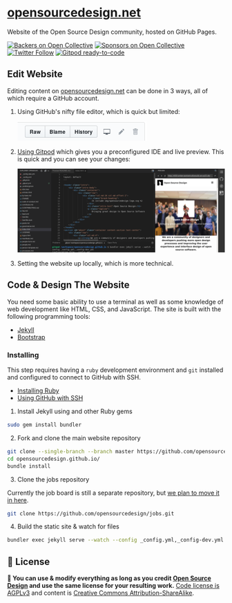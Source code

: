 # [opensourcedesign.net](https://opensourcedesign.net)

Website of the Open Source Design community, hosted on GitHub Pages.

[![Backers on Open Collective](https://opencollective.com/opensourcedesign/backers/badge.svg)](#backers) [![Sponsors on Open Collective](https://opencollective.com/opensourcedesign/sponsors/badge.svg)](#sponsors) [![Twitter Follow](https://img.shields.io/twitter/follow/opensrcdesign?style=social)](https://twitter.com/opensrcdesign)  [![Gitpod ready-to-code](https://img.shields.io/badge/Gitpod-ready--to--code-5b5bbd?logo=gitpod)](https://gitpod.io/#https://github.com/opensourcedesign/opensourcedesign.github.io)

## Edit Website

Editing content on [opensourcedesign.net][osd-net] can be done in 3 ways, all of which require a GitHub account.

1. Using GitHub's nifty file editor, which is quick but limited:

    ![](images/github-file-tools.png)

2. [Using Gitpod](https://gitpod.io/#https://github.com/opensourcedesign/opensourcedesign.github.io) which gives you a preconfigured IDE and live preview. This is quick and you can see your changes:

    ![](images/gitpod.png)

3. Setting the website up locally, which is more technical.

## Code & Design The Website

You need some basic ability to use a terminal as well as some knowledge of web
development like HTML, CSS, and JavaScript. The site is built with the following
programming tools:

- [Jekyll][jekyll]
- [Bootstrap][bootstrap]

### Installing

This step requires having a `ruby` development environment and `git` installed
and configured to connect to GitHub with SSH.

- [Installing Ruby][installing-ruby]
- [Using GitHub with SSH][github-ssh]

1. Install Jekyll using and other Ruby gems

```sh
sudo gem install bundler
```

2. Fork and clone the main website repository

```sh
git clone --single-branch --branch master https://github.com/opensourcedesign/opensourcedesign.github.io.git
cd opensourcedesign.github.io/
bundle install
```

3. Clone the jobs repository

Currently the job board is still a separate repository, but [we plan to move it in here](https://github.com/opensourcedesign/opensourcedesign.github.io/issues/236).

```sh
git clone https://github.com/opensourcedesign/jobs.git
```

4. Build the static site & watch for files

```sh
bundler exec jekyll serve --watch --config _config.yml,_config-dev.yml
```


[osd-net]: https://opensourcedesign.net
[osd-org]: https://github.com/opensourcedesign/
[jekyll]: https://jekyllrb.com
[bootstrap]: https://getbootstrap.com
[installing-ruby]: https://www.ruby-lang.org/en/documentation/installation/
[github-ssh]: https://help.github.com/articles/connecting-to-github-with-ssh/



## 📜 License

**🔀 You can use & modify everything as long as you credit [Open Source Design](https://opensourcedesign.net) and use the same license for your resulting work.** [Code license is AGPLv3](https://www.gnu.org/licenses/agpl-3.0.en.html) and content is [Creative Commons Attribution-ShareAlike](https://creativecommons.org/licenses/by-sa/4.0/).
